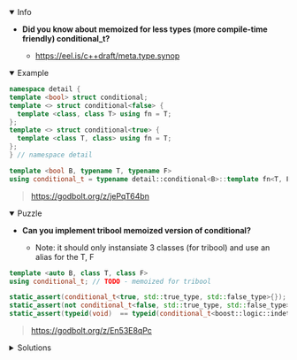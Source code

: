 <details open><summary>Info</summary><p>

* **Did you know about memoized for less types (more compile-time friendly) conditional_t?**

  * https://eel.is/c++draft/meta.type.synop

</p></details><details open><summary>Example</summary><p>

```cpp
namespace detail {
template <bool> struct conditional;
template <> struct conditional<false> {
  template <class, class T> using fn = T;
};
template <> struct conditional<true> {
  template <class T, class> using fn = T;
};
} // namespace detail

template <bool B, typename T, typename F>
using conditional_t = typename detail::conditional<B>::template fn<T, F>;
```

> https://godbolt.org/z/jePqT64bn

</p></details><details open><summary>Puzzle</summary><p>

* **Can you implement tribool memoized version of conditional?**

  * Note: it should only instansiate 3 classes (for tribool) and use an alias for the T, F

```cpp
template <auto B, class T, class F>
using conditional_t; // TODO - memoized for tribool

static_assert(conditional_t<true, std::true_type, std::false_type>{});
static_assert(not conditional_t<false, std::true_type, std::false_type>{});
static_assert(typeid(void)  == typeid(conditional_t<boost::logic::indeterminate, std::true_type, std::false_type>{}));
```

> https://godbolt.org/z/En53E8qPc

</p></details><details><summary>Solutions</summary><p>

```cpp
namespace detail {
template <auto>
struct conditional_t;

template <>
struct conditional_t<true> {
    template <class T, class>
    using meta_func = T;
};
template <>
struct conditional_t<false> {
    template <class, class T>
    using meta_func = T;
};
template <>
struct conditional_t<boost::logic::indeterminate> {
    template <class, class>
    using meta_func = void;
};
}  // namespace detail

template <auto B, class T, class F>
using conditional_t = detail::conditional_t<B>::template meta_func<T, F>;
```

> https://godbolt.org/z/7GYxq83j6

```cpp
template <boost::logic::tribool>
struct conditional;

template <>
struct conditional<true> {
  template <class T, class>
  using fn = T;
};

template <>
struct conditional<false> {
  template <class, class F>
  using fn = F;
};

template <>
struct conditional<boost::logic::indeterminate> {
  template <class, class>
  using fn = void;
};

template <boost::logic::tribool B, class T, class F>
using conditional_t = boost::mp11::mp_invoke_q<conditional<B>, T, F>
```

> https://godbolt.org/z/a6csGT9nq

```cpp
template <auto B>
struct conditional;

template <>
struct conditional<true> {
  template <class T, class>
…struct conditional<boost::logic::indeterminate> {
  template <class, class>
  using type = void;
};

template <auto B, class T, class F>
using conditional_t = typename conditional<B>::type<T, F>
```

> https://godbolt.org/z/E56r5cdzM

```cpp
namespace detail {

template <auto B>
struct conditional_impl;

template <>
using conditional_t = typename detail::conditional_impl<B>::type<T, F>
```

> https://godbolt.org/z/eK3TbjsKf

```cpp
template <auto B> struct conditional{
    template <class T, class F> using fn = void;
};
template <> struct conditional<false> {
  template <class, class T> using fn = T;
};
template <> struct conditional<true> {
  template <class T, class> using fn = T;
};

template <auto B, typename T, typename F>
using conditional_t = typename conditional<B>::template fn<T, F>;
```

> https://godbolt.org/z/b74KhKas3

```cpp

namespace detail {
template <boost::logic::tribool> struct conditional;
template <> struct conditional<false> {
  template <class, class T> using fn = T;
};
template <> struct conditional<true> {
  template <class T, class> using fn = T;
};
template <> struct conditional<boost::logic::indeterminate> {
  template <class, class> using fn = void;
};
}
```

> https://godbolt.org/z/zxMTEa7Gd

```cpp
namespace detail {
template <boost::tribool> struct conditional;
template <> struct conditional<false> {
    template<class , class T> using fn = T;
};

template <> struct conditional<true> {
    template<class T, class> using fn = T;
};

template<> struct conditional<boost::logic::indeterminate> {
    template<class , class> using fn = void;
};
} //namespace detail


template <auto B, class T, class F>
using conditional_t = typename detail::conditional<B>::template fn<T, F>;
```

> https://godbolt.org/z/KWvbGMozx
